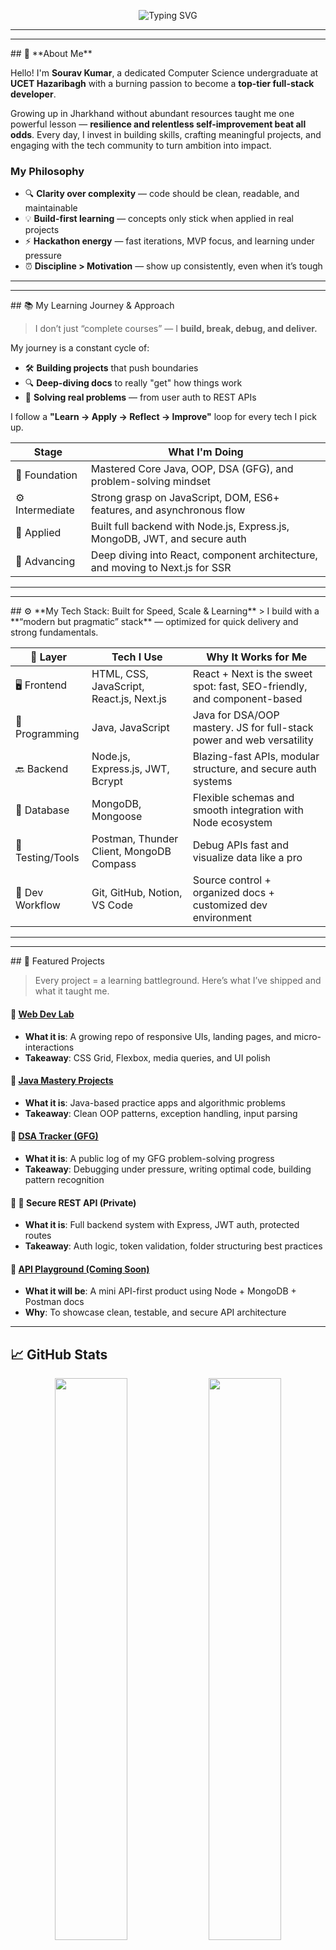 <!-- 🚀 Welcome Banner -->
<p align="center">
  <img 
    src="https://readme-typing-svg.herokuapp.com?font=JetBrains+Mono&weight=700&size=22&pause=1000&color=FF4C4C&center=true&vCenter=true&width=600&lines=Hey+there!+I’m+Sourav+Kumar+🎓;CSE+Student+@+UCET+Hazaribagh;Java+%26+DSA+Learner+🧠;A+Passionate+Tech+Explorer+🚀;Full-Stack+Web+Dev+Enthusiast+🌐;Aspiring+App+Developer+📱;Cloud+Computing+Explorer+☁️" 
    alt="Typing SVG" 
  />
</p>

---
<hr>
## 👋 **About Me**

Hello! I'm **Sourav Kumar**, a dedicated Computer Science undergraduate at **UCET Hazaribagh** with a burning passion to become a **top-tier full-stack developer**.

Growing up in Jharkhand without abundant resources taught me one powerful lesson — **resilience and relentless self-improvement beat all odds**. Every day, I invest in building skills, crafting meaningful projects, and engaging with the tech community to turn ambition into impact.

### My Philosophy  
- 🔍 **Clarity over complexity** — code should be clean, readable, and maintainable  
- 💡 **Build-first learning** — concepts only stick when applied in real projects  
- ⚡ **Hackathon energy** — fast iterations, MVP focus, and learning under pressure  
- ⏰ **Discipline > Motivation** — show up consistently, even when it’s tough  

---
<hr>
## 📚 My Learning Journey & Approach

> I don’t just “complete courses” — I **build, break, debug, and deliver.**

My journey is a constant cycle of:
- 🛠️ **Building projects** that push boundaries
- 🔍 **Deep-diving docs** to really "get" how things work
- 🎯 **Solving real problems** — from user auth to REST APIs

I follow a **"Learn → Apply → Reflect → Improve"** loop for every tech I pick up.

| Stage        | What I'm Doing                                                                 |
|--------------|---------------------------------------------------------------------------------|
| 🧱 Foundation | Mastered Core Java, OOP, DSA (GFG), and problem-solving mindset                |
| ⚙️ Intermediate | Strong grasp on JavaScript, DOM, ES6+ features, and asynchronous flow          |
| 🧪 Applied     | Built full backend with Node.js, Express.js, MongoDB, JWT, and secure auth     |
| 🚀 Advancing   | Deep diving into React, component architecture, and moving to Next.js for SSR |


---

<hr>
## ⚙️ **My Tech Stack: Built for Speed, Scale & Learning**
> I build with a **“modern but pragmatic” stack** — optimized for quick delivery and strong fundamentals.

| 🧩 Layer         | Tech I Use                                     | Why It Works for Me                                                                 |
|------------------|------------------------------------------------|--------------------------------------------------------------------------------------|
| 🖥️ Frontend      | HTML, CSS, JavaScript, React.js, Next.js       | React + Next is the sweet spot: fast, SEO-friendly, and component-based             |
| 🧠 Programming   | Java, JavaScript                               | Java for DSA/OOP mastery. JS for full-stack power and web versatility               |
| 🔙 Backend       | Node.js, Express.js, JWT, Bcrypt               | Blazing-fast APIs, modular structure, and secure auth systems                       |
| 🧬 Database      | MongoDB, Mongoose                              | Flexible schemas and smooth integration with Node ecosystem                         |
| 🧪 Testing/Tools | Postman, Thunder Client, MongoDB Compass       | Debug APIs fast and visualize data like a pro                                       |
| 🧰 Dev Workflow  | Git, GitHub, Notion, VS Code                   | Source control + organized docs + customized dev environment                        |

---

<hr>
## 💼 Featured Projects

> Every project = a learning battleground. Here’s what I’ve shipped and what it taught me.

#### 🔹 [Web Dev Lab](https://github.com/sourav-kumar-357/web-dev-projects)
- **What it is**: A growing repo of responsive UIs, landing pages, and micro-interactions
- **Takeaway**: CSS Grid, Flexbox, media queries, and UI polish

#### 🔹 [Java Mastery Projects](https://github.com/sourav-kumar-357/Java-Learning-Codes)
- **What it is**: Java-based practice apps and algorithmic problems
- **Takeaway**: Clean OOP patterns, exception handling, input parsing

#### 🔹 [DSA Tracker (GFG)](https://github.com/sourav-kumar-357/DSA-GFG)
- **What it is**: A public log of my GFG problem-solving progress
- **Takeaway**: Debugging under pressure, writing optimal code, building pattern recognition

#### 🔹 🔐 Secure REST API (Private)
- **What it is**: Full backend system with Express, JWT auth, protected routes
- **Takeaway**: Auth logic, token validation, folder structuring best practices

#### 🧪 [API Playground (Coming Soon)]()
- **What it will be**: A mini API-first product using Node + MongoDB + Postman docs
- **Why**: To showcase clean, testable, and secure API architecture

-------------------

## 📈 GitHub Stats

<p align="center">
  <img src="https://github-readme-stats.vercel.app/api?username=sourav-kumar-357&show_icons=true&theme=radical&hide_border=true" width="48%" />
  <img src="https://github-readme-streak-stats.herokuapp.com?user=sourav-kumar-357&theme=radical&hide_border=true" width="48%" />
</p>
<p align="center">
  <img src="https://github-readme-stats.vercel.app/api/top-langs/?username=sourav-kumar-357&layout=compact&theme=radical&hide_border=true" width="48%" />
</p>

---

<hr>
## 🎯 2024–25 Roadmap

- ✅ Master Java, DSA, OOP  
- 🔐 Backend APIs + Auth systems  
- ⚛️ React + Next.js full-stack apps  
- 🧱 CI/CD and deployed projects  
- 🏆 Hackathons (2–3 MVPs)  
- 💼 Remote internships  
- 🌍 Open-source contributions  
- 💡 Building personal brand

---

## 🤝 Connect with Me

<p align="center">
  <a href="https://github.com/sourav-kumar-357"><img src="https://img.shields.io/badge/GitHub-181717?style=for-the-badge&logo=github&logoColor=white" /></a>
  <a href="https://linkedin.com/in/souravkumar1976"><img src="https://img.shields.io/badge/LinkedIn-0A66C2?style=for-the-badge&logo=linkedin&logoColor=white" /></a>
</p>

---

## 💬 Final Words

Thanks for stopping by!  
I’m not just coding for the sake of it — I’m here to **build meaningful projects, share knowledge openly, and grow relentlessly**.  

Let’s make the next big thing happen **together**.
